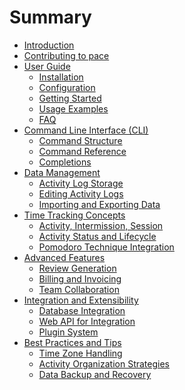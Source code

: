 # Summary

- [Introduction](./intro.md)
- [Contributing to pace](./contributing_to_pace.md)
- [User Guide](./user_guide/intro.md)
  - [Installation](./user_guide/installation.md)
  - [Configuration](./user_guide/configuration.md)
  - [Getting Started](./user_guide/getting_started.md)
  - [Usage Examples](./user_guide/usage_examples.md)
  - [FAQ](./user_guide/FAQ.md)
- [Command Line Interface (CLI)](./command_line_interface/intro.md)
  - [Command Structure](./command_line_interface/command_structure.md)
  - [Command Reference](./command_line_interface/command_reference.md)
  - [Completions](./command_line_interface/completions.md)
- [Data Management](./data_management/intro.md)
  - [Activity Log Storage](./data_management/activity_log_storage.md)
  - [Editing Activity Logs](./data_management/editing_activity_logs.md)
  - [Importing and Exporting Data]()
- [Time Tracking Concepts](./time_tracking_concepts/intro.md)
  - [Activity, Intermission, Session](./time_tracking_concepts/activity_intermission_session.md)
  - [Activity Status and Lifecycle](./time_tracking_concepts/activity_status_and_lifecycle.md)
  - [Pomodoro Technique Integration]()
- [Advanced Features](./advanced_features/intro.md)
  - [Review Generation](./advanced_features/review_generation.md)
  - [Billing and Invoicing]()
  - [Team Collaboration]()
- [Integration and Extensibility](./integration_and_extensibility/intro.md)
  - [Database Integration](./integration_and_extensibility/database_integration.md)
  - [Web API for Integration]()
  - [Plugin System]()
- [Best Practices and Tips](./best_practices_and_tips/intro.md)
  - [Time Zone Handling](./best_practices_and_tips/time_zone_handling.md)
  - [Activity Organization Strategies](./best_practices_and_tips/activity_organization_strategies.md)
  - [Data Backup and Recovery](./best_practices_and_tips/data_backup_and_recovery.md)

<!-- - [Feature Comparison](./feature_comparison.md) -->
